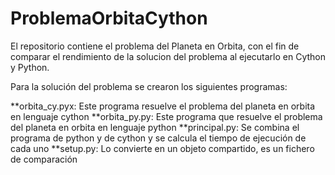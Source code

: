 # ProblemaOrbitaCython

El repositorio contiene el problema del Planeta en Orbita, con el fin de comparar el rendimiento de la solucion del problema al ejecutarlo en Cython y Python.

Para la solución del problema se crearon los siguientes programas:

**orbita_cy.pyx: Este programa resuelve el problema del planeta en orbita en lenguaje cython
**orbita_py.py: Este programa que resuelve el problema del planeta en orbita en lenguaje python
**principal.py: Se combina el programa de python y de cython y se calcula el tiempo de ejecución de cada uno
**setup.py: Lo convierte en un objeto compartido, es un fichero de comparación
